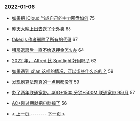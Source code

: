 ### 2022-01-06 
- [如果把 iCloud 当成自己的主力网盘如何](https://www.v2ex.com/t/826449) 75
- [昨天大晚上出去送了个外卖](https://www.v2ex.com/t/826500) 68
- [faker.js 作者删除了所有的代码](https://www.v2ex.com/t/826515) 67
- [租房退房后一直不给退押金怎么办](https://www.v2ex.com/t/826511) 64
- [2022 年， Alfred 比 Spotlight 好用吗？](https://www.v2ex.com/t/826521) 62
- [如果遇到 xi'an 这样的情况，可以屯些什么吃的？](https://www.v2ex.com/t/826634) 59
- [发现刷算法题真的一点用都没有](https://www.v2ex.com/t/826453) 59
- [办了两年联通宽带。40G+1500 分钟+500M 联通宽带 95/月](https://www.v2ex.com/t/826516) 57
- [AC+刚过期就把电脑摔了](https://www.v2ex.com/t/826543) 56 

- [ < 上一页 ](https://github.com/able8/v2ex-hot-record/blob/master/2022-01-05.md) -------- [ 下一页 > ](https://github.com/able8/v2ex-hot-record/blob/master/2022-01-07.md)